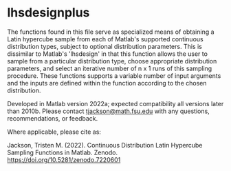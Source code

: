 # lhsdesignplus
The functions found in this file serve as specialized means of obtaining a Latin hypercube sample from each of Matlab's supported continuous distribution types, subject to optional distribution parameters. This is dissimilar to Matlab's 'lhsdesign' in that this function allows the user to sample from a particular distribution type, choose appropriate distribution parameters, and select an iterative number of n x 1 runs of this sampling procedure. These functions supports a variable number of input arguments and the inputs are defined within the function according to the chosen distribution.

Developed in Matlab version 2022a;
expected compatibility all versions later than 2010b.
Please contact tjackson@math.fsu.edu with any questions, recommendations, or feedback.

Where applicable, please cite as:

Jackson, Tristen M. (2022). Continuous Distribution Latin Hypercube Sampling Functions in Matlab. Zenodo. https://doi.org/10.5281/zenodo.7220601
